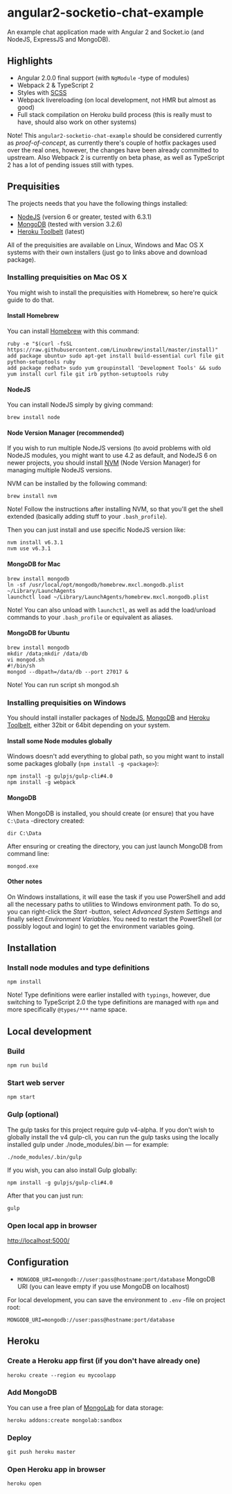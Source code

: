 # angular2-socketio-chat-example

An example chat application made with Angular 2 and Socket.io (and NodeJS, ExpressJS and MongoDB).

## Highlights

- Angular 2.0.0 final support (with `NgModule` -type of modules)
- Webpack 2 & TypeScript 2
- Styles with [SCSS](http://sass-lang.com/)
- Webpack livereloading (on local development, not HMR but almost as good)
- Full stack compilation on Heroku build process (this is really must to have, should also work on other systems)

Note! This `angular2-socketio-chat-example` should be considered currently as *proof-of-concept*, as currently there's couple of hotfix packages used over the real ones, however, the changes have been already committed to upstream. Also Webpack 2 is currently on beta phase, as well as TypeScript 2 has a lot of pending issues still with types.

## Prequisities

The projects needs that you have the following things installed:

- [NodeJS](https://nodejs.org/) (version 6 or greater, tested with 6.3.1)
- [MongoDB](https://www.mongodb.com/) (tested with version 3.2.6)
- [Heroku Toolbelt](https://toolbelt.heroku.com/) (latest)

All of the prequisities are available on Linux, Windows and Mac OS X systems with their own installers (just go to links above and download package).

### Installing prequisities on Mac OS X

You might wish to install the prequisities with Homebrew, so here're quick guide to do that.

#### Install Homebrew

You can install [Homebrew](http://brew.sh/) with this command:

```
ruby -e "$(curl -fsSL https://raw.githubusercontent.com/Linuxbrew/install/master/install)"
add package ubuntu> sudo apt-get install build-essential curl file git python-setuptools ruby
add package redhat> sudo yum groupinstall 'Development Tools' && sudo yum install curl file git irb python-setuptools ruby

```

#### NodeJS

You can install NodeJS simply by giving command:

```
brew install node
```

#### Node Version Manager (recommended)

If you wish to run multiple NodeJS versions (to avoid problems with old NodeJS modules, you might want to use 4.2 as default, and NodeJS 6 on newer projects, you should install [NVM](https://github.com/creationix/nvm) (Node Version Manager) for managing multiple NodeJS versions.

NVM can be installed by the following command:

```
brew install nvm
```

Note! Follow the instructions after installing NVM, so that you'll get the shell extended (basically adding stuff to your `.bash_profile`).

Then you can just install and use specific NodeJS version like:

```
nvm install v6.3.1
nvm use v6.3.1
```

#### MongoDB for Mac

```
brew install mongodb
ln -sf /usr/local/opt/mongodb/homebrew.mxcl.mongodb.plist ~/Library/LaunchAgents
launchctl load ~/Library/LaunchAgents/homebrew.mxcl.mongodb.plist
```

Note! You can also unload with `launchctl`, as well as add the load/unload commands to your `.bash_profile` or equivalent as aliases.

#### MongoDB for Ubuntu

```
brew install mongodb
mkdir /data;mkdir /data/db
vi mongod.sh
#!/bin/sh
mongod --dbpath=/data/db --port 27017 &

```

Note! You can run script sh mongod.sh


### Installing prequisities on Windows

You should install installer packages of [NodeJS](https://nodejs.org/en/download/current/), [MongoDB](https://www.mongodb.com/download-center) and [Heroku Toolbelt](https://toolbelt.heroku.com/windows), either 32bit or 64bit depending on your system.

#### Install some Node modules globally

Windows doesn't add everything to global path, so you might want to install some packages globally (`npm install -g <package>`):

```
npm install -g gulpjs/gulp-cli#4.0
npm install -g webpack
```

#### MongoDB

When MongoDB is installed, you should create (or ensure) that you have `C:\Data` -directory created:

```
dir C:\Data
```

After ensuring or creating the directory, you can just launch MongoDB from command line:

```
mongod.exe
```

#### Other notes

On Windows installations, it will ease the task if you use PowerShell and add all the necessary paths to utilities to Windows environment path. To do so, you can right-click the *Start* -button, select *Advanced System Settings* and finally select *Environment Variables*. You need to restart the PowerShell (or possibly logout and login) to get the environment variables going.

## Installation

### Install node modules and type definitions

```
npm install
```

Note! Type definitions were earlier installed with `typings`, however, due switching to TypeScript 2.0 the type definitions are managed with `npm` and more specifically `@types/***` name space.

## Local development

### Build

```
npm run build
```

### Start web server

```
npm start
```

### Gulp (optional)

The gulp tasks for this project require gulp v4-alpha. If you don't wish to globally install the v4 gulp-cli, you can run the gulp tasks using the locally installed gulp under ./node_modules/.bin — for example:

```
./node_modules/.bin/gulp
```

If you wish, you can also install Gulp globally:

```
npm install -g gulpjs/gulp-cli#4.0
```

After that you can just run:

```
gulp
```

### Open local app in browser

[http://localhost:5000/](http://localhost:5000/)

## Configuration

- `MONGODB_URI=mongodb://user:pass@hostname:port/database` MongoDB URI (you can leave empty if you use MongoDB on localhost)

For local development, you can save the environment to `.env` -file on project root:

```
MONGODB_URI=mongodb://user:pass@hostname:port/database
```

## Heroku

### Create a Heroku app first (if you don't have already one)

```
heroku create --region eu mycoolapp
```

### Add MongoDB

You can use a free plan of [MongoLab](https://elements.heroku.com/addons/mongolab) for data storage:

```
heroku addons:create mongolab:sandbox
```

### Deploy

```
git push heroku master
```

### Open Heroku app in browser

```
heroku open
```

